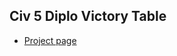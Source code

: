 ## Civ 5 Diplo Victory Table
- [Project page](https://catscatsforever.github.io/civ5-diplo/main.html)
